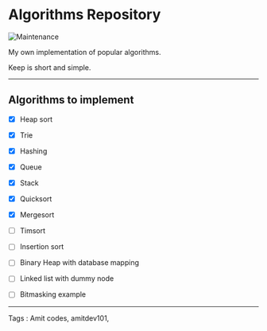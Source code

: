 # Algorithms Repository

![Maintenance](https://img.shields.io/badge/Maintained%3F-yes-green.svg)

My own implementation of popular algorithms.

Keep is short and simple.

----------

## Algorithms to implement

- [x] Heap sort

- [x] Trie

- [x] Hashing

- [x] Queue

- [x] Stack

- [x] Quicksort

- [x] Mergesort

- [ ] Timsort

- [ ] Insertion sort

- [ ] Binary Heap with database mapping

- [ ] Linked list with dummy node

- [ ] Bitmasking example


<!-- - [x] Keylogger for keyboard -->

----------


Tags : Amit codes, amitdev101, 
